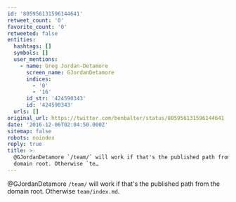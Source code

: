 ```yaml
---
id: '805956131596144641'
retweet_count: '0'
favorite_count: '0'
retweeted: false
entities:
  hashtags: []
  symbols: []
  user_mentions:
    - name: Greg Jordan-Detamore
      screen_name: GJordanDetamore
      indices:
        - '0'
        - '16'
      id_str: '424590343'
      id: '424590343'
  urls: []
original_url: https://twitter.com/benbalter/status/805956131596144641
date: '2016-12-06T02:04:50.000Z'
sitemap: false
robots: noindex
reply: true
title: >-
  @GJordanDetamore `/team/` will work if that's the published path from the
  domain root. Otherwise `te…
---
```


@GJordanDetamore `/team/` will work if that's the published path from the domain root. Otherwise `team/index.md`.